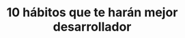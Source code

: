 ---
title: 10 hábitos que te harán mejor desarrollador
event: Codeweek
image: 10-costumbres-que-te-haran-mejor-desarrollador.jpg
slides: 10-costumbres-que-te-haran-mejor-desarrollador.pdf
---